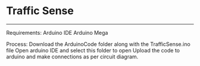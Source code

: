 # Traffic Sense
******************************************************************************
Requirements:
Arduino IDE
Arduino Mega

Process:
Download the ArduinoCode folder along with the TrafficSense.ino file
Open arduino IDE and select this folder to open
Upload the code to arduino and make connections as per circuit diagram.

